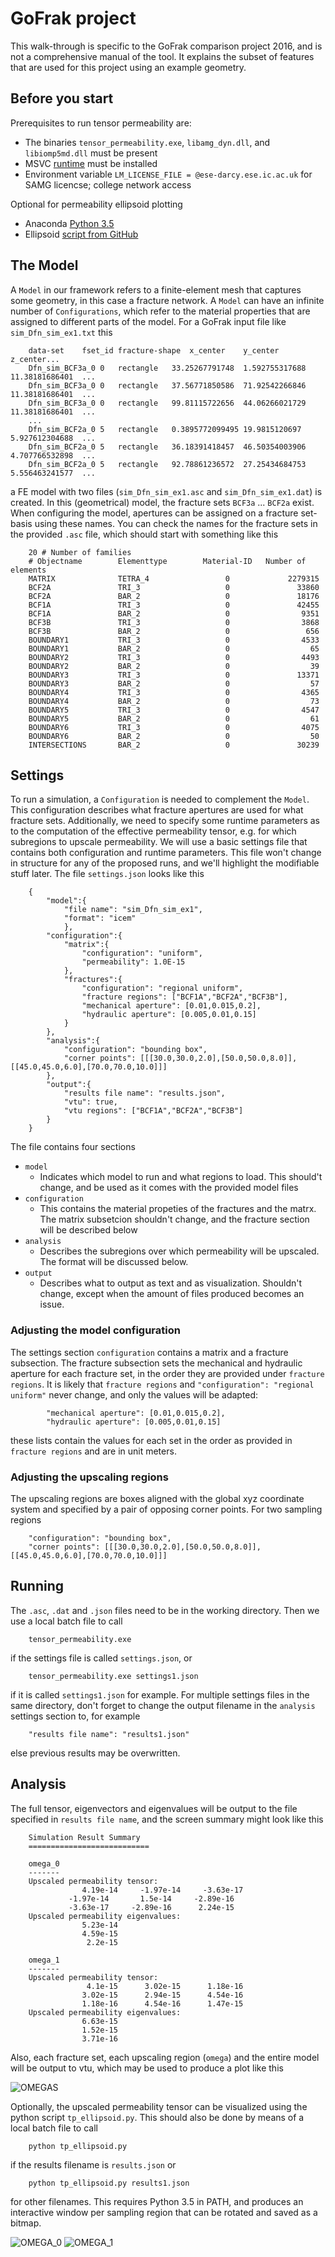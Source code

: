 # GoFrak project 

This walk-through is specific to the GoFrak comparison project 2016, and is not a comprehensive manual of
the tool. It explains the subset of features that are used for this project using an example geometry.

## Before you start

Prerequisites to run tensor permeability are:

- The binaries `tensor_permeability.exe`, `libamg_dyn.dll`, and `libiomp5md.dll` must be present
- MSVC [runtime](https://www.microsoft.com/en-us/download/details.aspx?id=48145) must be installed
- Environment variable `LM_LICENSE_FILE = @ese-darcy.ese.ic.ac.uk` for SAMG licencse; college network access

Optional for permeability ellipsoid plotting

- Anaconda [Python 3.5](https://docs.continuum.io/anaconda/install#anaconda-for-windows-install)
- Ellipsoid [script from GitHub](https://github.com/plang85/tensor_permeability/blob/master/python/tp_ellipsoid.py)

## The Model

A `Model` in  our framework refers to a finite-element mesh that captures some geometry, in this case a fracture
network. A `Model` can have an infinite number of `Configurations`, which refer to the material properties
that are assigned to different parts of the model. For a GoFrak input file like `sim_Dfn_sim_ex1.txt` this

		data-set	fset_id	fracture-shape	x_center	y_center	z_center...
		Dfn_sim_BCF3a_0	0	rectangle	33.25267791748	1.592755317688	11.38181686401	...
		Dfn_sim_BCF3a_0	0	rectangle	37.56771850586	71.92542266846	11.38181686401	...
		Dfn_sim_BCF3a_0	0	rectangle	99.81115722656	44.06266021729	11.38181686401	...
		...
		Dfn_sim_BCF2a_0	5	rectangle	0.3895772099495	19.9815120697	5.927612304688	...
		Dfn_sim_BCF2a_0	5	rectangle	36.18391418457	46.50354003906	4.707766532898	...
		Dfn_sim_BCF2a_0	5	rectangle	92.78861236572	27.25434684753	5.556463241577	...

a FE model with two files (`sim_Dfn_sim_ex1.asc` and `sim_Dfn_sim_ex1.dat`) is created. In this (geometrical) model, the fracture sets `BCF3a` ... `BCF2a` exist. 
When configuring the model, apertures can be assigned on a fracture set-basis using these names. You can check the names for the
fracture sets in the provided `.asc` file, which should start with something like this

		20 # Number of families
		# Objectname        Elementtype        Material-ID   Number of elements
		MATRIX              TETRA_4                 0             2279315
		BCF2A               TRI_3                   0               33860
		BCF2A               BAR_2                   0               18176
		BCF1A               TRI_3                   0               42455
		BCF1A               BAR_2                   0                9351
		BCF3B               TRI_3                   0                3868
		BCF3B               BAR_2                   0                 656
		BOUNDARY1           TRI_3                   0                4533
		BOUNDARY1           BAR_2                   0                  65
		BOUNDARY2           TRI_3                   0                4493
		BOUNDARY2           BAR_2                   0                  39
		BOUNDARY3           TRI_3                   0               13371
		BOUNDARY3           BAR_2                   0                  57
		BOUNDARY4           TRI_3                   0                4365
		BOUNDARY4           BAR_2                   0                  73
		BOUNDARY5           TRI_3                   0                4547
		BOUNDARY5           BAR_2                   0                  61
		BOUNDARY6           TRI_3                   0                4075
		BOUNDARY6           BAR_2                   0                  50
		INTERSECTIONS       BAR_2                   0               30239
	
## Settings

To run a simulation, a `Configuration` is needed to complement the `Model`. This configuration describes
what fracture apertures are used for what fracture sets. Additionally, we need to specify some runtime
parameters as to the computation of the effective permeability tensor, e.g. for which subregions to upscale
permeability. We will use a basic settings file that contains both configuration and runtime parameters. This
file won't change in structure for any of the proposed runs, and we'll highlight the modifiable stuff later. The file
`settings.json` looks like this

		{
			"model":{
				"file name": "sim_Dfn_sim_ex1",
				"format": "icem"
				},
			"configuration":{
				"matrix":{
					"configuration": "uniform",
					"permeability": 1.0E-15	
				},
				"fractures":{
					"configuration": "regional uniform",
					"fracture regions": ["BCF1A","BCF2A","BCF3B"],
					"mechanical aperture": [0.01,0.015,0.2],
					"hydraulic aperture": [0.005,0.01,0.15]
				}
			},
			"analysis":{
				"configuration": "bounding box",
				"corner points": [[[30.0,30.0,2.0],[50.0,50.0,8.0]],[[45.0,45.0,6.0],[70.0,70.0,10.0]]]
			},
			"output":{
				"results file name": "results.json",
				"vtu": true,
				"vtu regions": ["BCF1A","BCF2A","BCF3B"]
			}
		}

The file contains four sections

- `model`
	+ Indicates which model to run and what regions to load. This should't change, and be used as it comes with the provided model files
- `configuration`
	+ This contains the material propeties of the fractures and the matrx. The matrix subsetcion shouldn't change, and the fracture
	  section will be described below
- `analysis`
	+ Describes the subregions over which permeability will be upscaled. The format will be discussed below.
- `output`
	+ Describes what to output as text and as visualization. Shouldn't change, except when the amount of files produced becomes an issue.

### Adjusting the model configuration

The settings section `configuration` contains a matrix and a fracture subsection. The fracture subsection sets
the mechanical and hydraulic aperture for each fracture set, in the order they are provided under `fracture regions`. It is likely
that `fracture regions` and `"configuration": "regional uniform"` never change, and only the values will be adapted:

			"mechanical aperture": [0.01,0.015,0.2],
			"hydraulic aperture": [0.005,0.01,0.15]

these lists contain the values for each set in the order as provided in `fracture regions` and are in unit meters. 

### Adjusting the upscaling regions

The upscaling regions are boxes aligned with the global xyz coordinate system and specified by a pair of opposing
corner points. For two sampling regions

		"configuration": "bounding box",
		"corner points": [[[30.0,30.0,2.0],[50.0,50.0,8.0]],[[45.0,45.0,6.0],[70.0,70.0,10.0]]]

## Running

The `.asc`, `.dat` and `.json` files need to be in the working directory. Then we use a local batch file
to call 

		tensor_permeability.exe

if the settings file is called `settings.json`, or 

		tensor_permeability.exe settings1.json

if it is called `settings1.json` for example. For multiple settings files in the same directory, don't forget to change
the output filename in the `analysis` settings section to, for example

		"results file name": "results1.json"

else previous results may be overwritten.

## Analysis

The full tensor, eigenvectors and eigenvalues will be output to the file specified in `results file name`, and the
screen summary might look like this

		Simulation Result Summary
		===========================

		omega_0
		-------
		Upscaled permeability tensor:
					4.19e-14     -1.97e-14     -3.63e-17
				 -1.97e-14       1.5e-14     -2.89e-16
				 -3.63e-17     -2.89e-16      2.24e-15
		Upscaled permeability eigenvalues:
					5.23e-14
					4.59e-15
					 2.2e-15

		omega_1
		-------
		Upscaled permeability tensor:
					 4.1e-15      3.02e-15      1.18e-16
					3.02e-15      2.94e-15      4.54e-16
					1.18e-16      4.54e-16      1.47e-15
		Upscaled permeability eigenvalues:
					6.63e-15
					1.52e-15
					3.71e-16

Also, each fracture set, each upscaling region (`omega`) and the entire model will be output to vtu, which may be used to
produce a plot like this

![OMEGAS](https://raw.githubusercontent.com/plang85/tensor_permeability/master/doc/gofrak/omegas.png)

Optionally, the upscaled permeability tensor can be visualized using the python script `tp_ellipsoid.py`. This should
also be done by means of a local batch file to call

		python tp_ellipsoid.py

if the results filename is `results.json` or

		python tp_ellipsoid.py results1.json

for other filenames. This requires Python 3.5 in PATH, and produces an interactive window per sampling region
that can be rotated and saved as a bitmap.

![OMEGA_0](https://raw.githubusercontent.com/plang85/tensor_permeability/master/doc/gofrak/omega_0.png)
![OMEGA_1](https://raw.githubusercontent.com/plang85/tensor_permeability/master/doc/gofrak/omega_1.png)
